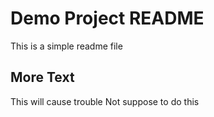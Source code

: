 # Demo Project README

This is a simple readme file

## More Text

This will cause trouble
Not suppose to do this
